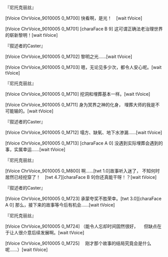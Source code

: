 『尼托克丽丝』

[tVoice ChrVoice_9010005 0_M700]
快看啊，是光！　[wait tVoice]

[tVoice ChrVoice_9010005 0_M701]
[charaFace B 9]
这可谓正确法老治理世界的崭新黎明！[wait tVoice]

『叙述者的Caster』

[tVoice ChrVoice_9010005 0_M702]
黎明之光……[wait tVoice]

[tVoice ChrVoice_9010005 0_M703]
嗯，无论见多少次，都令人安心呢。[wait tVoice]

『尼托克丽丝』

[tVoice ChrVoice_9010005 0_M710]
挖洞和埋葬基本一样。[wait tVoice]

[tVoice ChrVoice_9010005 0_M711]
身为冥界之神的化身，
埋葬大师的我是不可能输的。[wait tVoice]

『叙述者的Caster』

[tVoice ChrVoice_9010005 0_M712]
塌方、缺氧、地下水渗漏……[wait tVoice]

[tVoice ChrVoice_9010005 0_M713]
[charaFace A 0]
没遇到实际埋葬会遇到的事，实属幸运……[wait tVoice]

『尼托克丽丝』

[tVoice ChrVoice_9010005 0_M800]
啊……[twt 1.0]故事听入迷了，
不知何时居然已经挖穿了！　[twt 4.7][charaFace B 9]你还真能干呀！？[wait tVoice]

『叙述者的Caster』

[tVoice ChrVoice_9010005 0_M723]
承蒙夸奖不胜荣幸。[twt 3.0][charaFace A 0]
那么，接下来的故事等今后有机会……[wait tVoice]

『尼托克丽丝』

[tVoice ChrVoice_9010005 0_M724]
（能令人忘却时间固然很好，
　但缺点在于让人很介意后续发展啊。[wait tVoice]

[tVoice ChrVoice_9010005 0_M725]
　刚才那个故事的结局究竟会是什么呢……）[wait tVoice]

